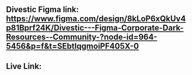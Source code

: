 ## Divestic Figma link: https://www.figma.com/design/8kLoP6xQkUv4p81Bprf24K/Divestic---Figma-Corporate-Dark-Resources--Community-?node-id=964-5456&p=f&t=SEbtIqgmoiPF405X-0

## Live Link:
